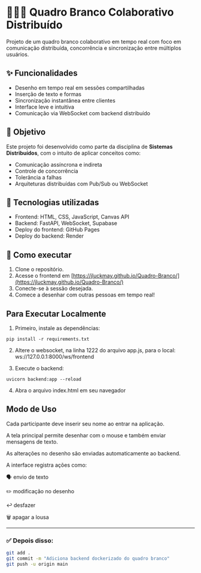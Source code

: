 # 🧑‍🤝‍🧑 Quadro Branco Colaborativo Distribuído

Projeto de um quadro branco colaborativo em tempo real com foco em comunicação distribuída, concorrência e sincronização entre múltiplos usuários.

## ✨ Funcionalidades
- Desenho em tempo real em sessões compartilhadas
- Inserção de texto e formas
- Sincronização instantânea entre clientes
- Interface leve e intuitiva
- Comunicação via WebSocket com backend distribuído

## 🎯 Objetivo
Este projeto foi desenvolvido como parte da disciplina de **Sistemas Distribuídos**, com o intuito de aplicar conceitos como:
- Comunicação assíncrona e indireta
- Controle de concorrência
- Tolerância a falhas
- Arquiteturas distribuídas com Pub/Sub ou WebSocket

## 🧰 Tecnologias utilizadas
- Frontend: HTML, CSS, JavaScript, Canvas API
- Backend: FastAPI, WebSocket, Supabase
- Deploy do frontend: GitHub Pages
- Deploy do backend: Render

## 🚀 Como executar
1. Clone o repositório.
2. Acesse o frontend em [https://jluckmay.github.io/Quadro-Branco/](https://jluckmay.github.io/Quadro-Branco/)
3. Conecte-se à sessão desejada.
4. Comece a desenhar com outras pessoas em tempo real!

## Para Executar Localmente

1. Primeiro, instale as dependências:
```
pip install -r requirements.txt
```

2. Altere o websocket, na linha 1222 do arquivo app.js, para o local: ws://127.0.0.1:8000/ws/frontend

3. Execute o backend:
```
uvicorn backend:app --reload
```

4. Abra o arquivo index.html em seu navegador

## Modo de Uso

Cada participante deve inserir seu nome ao entrar na aplicação.

A tela principal permite desenhar com o mouse e também enviar mensagens de texto.

As alterações no desenho são enviadas automaticamente ao backend.

A interface registra ações como:

🗣 envio de texto

✏️ modificação no desenho

↩️ desfazer

🗑 apagar a lousa


---

### ✅ Depois disso:

```bash
git add .
git commit -m "Adiciona backend dockerizado do quadro branco"
git push -u origin main

